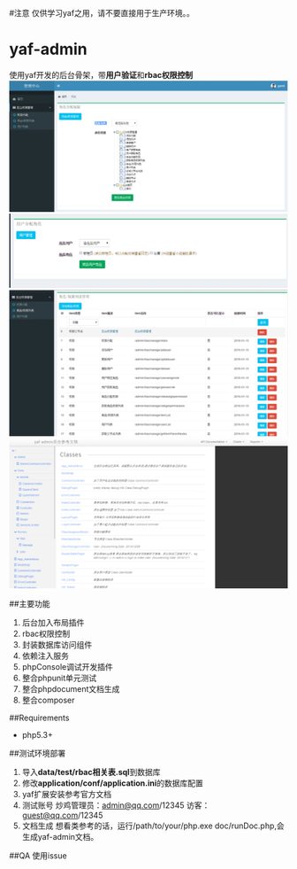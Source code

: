 #注意
仅供学习yaf之用，请不要直接用于生产环境。。

# yaf-admin
使用yaf开发的后台骨架，带**用户验证**和**rbac权限控制**
![1](/readme/1.png)
![1](/readme/2.png)
![1](/readme/3.png)
![1](/readme/4.png)

##主要功能
1. 后台加入布局插件
2. rbac权限控制
3. 封装数据库访问组件
4. 依赖注入服务
5. phpConsole调试开发插件
6. 整合phpunit单元测试
7. 整合phpdocument文档生成
8. 整合composer

##Requirements
- php5.3+

##测试环境部署
1. 导入**data/test/rbac相关表.sql**到数据库
2. 修改**application/conf/application.ini**的数据库配置
3. yaf扩展安装参考官方文档
4. 测试账号
    炒鸡管理员：admin@qq.com/12345
    访客：      guest@qq.com/12345
5. 文档生成
    想看类参考的话，运行/path/to/your/php.exe doc/runDoc.php,会生成yaf-admin文档。

##QA
使用issue 
